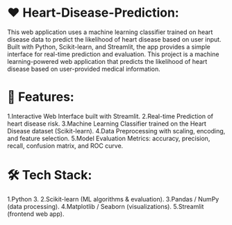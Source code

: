 # ❤️ Heart-Disease-Prediction:
This web application uses a machine learning classifier trained on heart disease data to predict the likelihood of heart disease based on user input. Built with Python, Scikit-learn, and Streamlit, the app provides a simple interface for real-time prediction and evaluation. 
This project is a machine learning-powered web application that predicts the likelihood of heart disease based on user-provided medical information.

# 🚀 Features:
1.Interactive Web Interface built with Streamlit.
2.Real-time Prediction of heart disease risk.
3.Machine Learning Classifier trained on the Heart Disease dataset (Scikit-learn).
4.Data Preprocessing with scaling, encoding, and feature selection.
5.Model Evaluation Metrics: accuracy, precision, recall, confusion matrix, and ROC curve. 

# 🛠️ Tech Stack:
1.Python 3.
2.Scikit-learn (ML algorithms & evaluation).
3.Pandas / NumPy (data processing).
4.Matplotlib / Seaborn (visualizations).
5.Streamlit (frontend web app).

